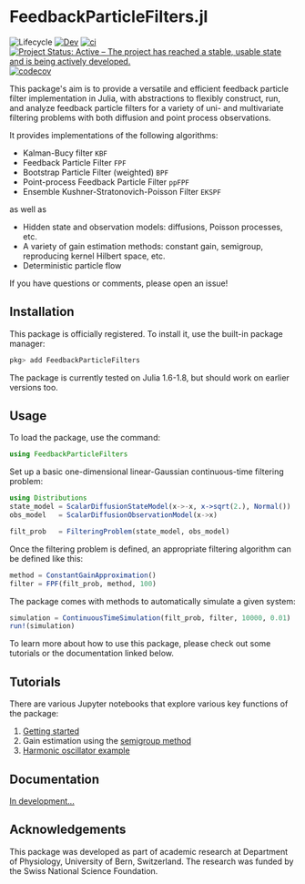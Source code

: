 # FeedbackParticleFilters.jl
![Lifecycle](https://img.shields.io/badge/lifecycle-maturing-blue.svg)<!--
![Lifecycle](https://img.shields.io/badge/lifecycle-experimental-orange.svg)
![Lifecycle](https://img.shields.io/badge/lifecycle-stable-green.svg)
![Lifecycle](https://img.shields.io/badge/lifecycle-retired-orange.svg)
![Lifecycle](https://img.shields.io/badge/lifecycle-archived-red.svg)
![Lifecycle](https://img.shields.io/badge/lifecycle-dormant-blue.svg) -->
[![Dev](https://img.shields.io/badge/docs-dev-blue.svg)](http://simsurace.github.io/FeedbackParticleFilters.jl/dev)
[![ci](https://github.com//simsurace/FeedbackParticleFilters.jl/actions/workflows/ci.yml/badge.svg)](https://github.com//simsurace/FeedbackParticleFilters.jl/actions/workflows/ci.yaml)
[![Project Status: Active – The project has reached a stable, usable state and is being actively developed.](https://www.repostatus.org/badges/latest/active.svg)](https://www.repostatus.org/#active)
[![codecov](https://codecov.io/gh/simsurace/FeedbackParticleFilters.jl/branch/master/graph/badge.svg)](https://codecov.io/gh/simsurace/FeedbackParticleFilters.jl)



This package's aim is to provide a versatile and efficient feedback particle filter implementation in Julia, with abstractions to flexibly construct, run, and analyze feedback particle filters for a variety of uni- and multivariate filtering problems with both diffusion and point process observations.

It provides implementations of the following algorithms:
- Kalman-Bucy filter `KBF`
- Feedback Particle Filter `FPF`
- Bootstrap Particle Filter (weighted) `BPF`
- Point-process Feedback Particle Filter `ppFPF`
- Ensemble Kushner-Stratonovich-Poisson Filter `EKSPF`

as well as
* Hidden state and observation models: diffusions, Poisson processes, etc.
* A variety of gain estimation methods: constant gain, semigroup, reproducing kernel Hilbert space, etc.
* Deterministic particle flow

If you have questions or comments, please open an issue!

## Installation

This package is officially registered.
To install it, use the built-in package manager:

```julia
pkg> add FeedbackParticleFilters
```
The package is currently tested on Julia 1.6-1.8, but should work on earlier versions too.

## Usage

To load the package, use the command:
```julia
using FeedbackParticleFilters
```
Set up a basic one-dimensional linear-Gaussian continuous-time filtering problem:
```julia
using Distributions
state_model = ScalarDiffusionStateModel(x->-x, x->sqrt(2.), Normal())
obs_model   = ScalarDiffusionObservationModel(x->x)

filt_prob   = FilteringProblem(state_model, obs_model)
```
Once the filtering problem is defined, an appropriate filtering algorithm can be defined like this:
```julia
method = ConstantGainApproximation()
filter = FPF(filt_prob, method, 100)
```
The package comes with methods to automatically simulate a given system:
```julia
simulation = ContinuousTimeSimulation(filt_prob, filter, 10000, 0.01)
run!(simulation)
```
To learn more about how to use this package, please check out some tutorials or the documentation linked below.

## Tutorials

There are various Jupyter notebooks that explore various key functions of the package:
1. [Getting started](https://github.com/simsurace/FeedbackParticleFilters.jl/blob/master/notebooks/Getting_started.ipynb)
2. Gain estimation using the [semigroup method](https://github.com/simsurace/FeedbackParticleFilters.jl/blob/master/notebooks/Gain_semigroup.ipynb)
3. [Harmonic oscillator example](https://github.com/simsurace/FeedbackParticleFilters.jl/blob/master/notebooks/Harmonic_oscillator.ipynb)

## Documentation

[In development...](https://simsurace.github.io/FeedbackParticleFilters.jl/dev)

## Acknowledgements

This package was developed as part of academic research at Department of Physiology, University of Bern, Switzerland.
The research was funded by the Swiss National Science Foundation.
